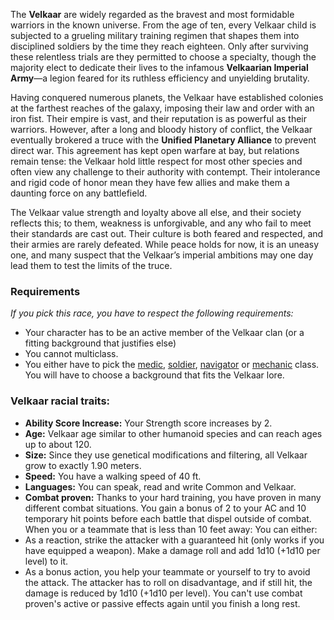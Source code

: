 The **Velkaar** are widely regarded as the bravest and most formidable warriors in the known universe. From the age of ten, every Velkaar child is subjected to a grueling military training regimen that shapes them into disciplined soldiers by the time they reach eighteen. Only after surviving these relentless trials are they permitted to choose a specialty, though the majority elect to dedicate their lives to the infamous **Velkaarian Imperial Army**—a legion feared for its ruthless efficiency and unyielding brutality.

Having conquered numerous planets, the Velkaar have established colonies at the farthest reaches of the galaxy, imposing their law and order with an iron fist. Their empire is vast, and their reputation is as powerful as their warriors. However, after a long and bloody history of conflict, the Velkaar eventually brokered a truce with the **Unified Planetary Alliance** to prevent direct war. This agreement has kept open warfare at bay, but relations remain tense: the Velkaar hold little respect for most other species and often view any challenge to their authority with contempt. Their intolerance and rigid code of honor mean they have few allies and make them a daunting force on any battlefield.

The Velkaar value strength and loyalty above all else, and their society reflects this; to them, weakness is unforgivable, and any who fail to meet their standards are cast out. Their culture is both feared and respected, and their armies are rarely defeated. While peace holds for now, it is an uneasy one, and many suspect that the Velkaar’s imperial ambitions may one day lead them to test the limits of the truce.

### Requirements
*If you pick this race, you have to respect the following requirements:*
- Your character has to be an active member of the Velkaar clan (or a fitting background that justifies else)
- You cannot multiclass.
- You either have to pick the [medic](Medic), [soldier](Soldier), [navigator](Navigator) or [mechanic](mechanic) class. You will have to choose a background that fits the Velkaar lore.
### Velkaar racial traits:
- **Ability Score Increase:** Your Strength score increases by 2.
- **Age:** Velkaar age similar to other humanoid species and can reach ages up to about 120. 
- **Size:** Since they use genetical modifications and filtering, all Velkaar grow to exactly 1.90 meters.
- **Speed:** You have a walking speed of 40 ft.
- **Languages:** You can speak, read and write Common and Velkaar.
- **Combat proven:** Thanks to your hard training, you have proven in many different combat situations. You gain a bonus of 2 to your AC and 10 temporary hit points before each battle that dispel outside of combat. When you or a teammate that is less than 10 feet away: You can either:
- As a reaction, strike the attacker with a guaranteed hit (only works if you have equipped a weapon). Make a damage roll and add 1d10 (+1d10 per level) to it.
- As a bonus action, you help your teammate or yourself to try to avoid the attack. The attacker has to roll on disadvantage, and if still hit, the damage is reduced by 1d10 (+1d10 per level).
You can't use combat proven's active or passive effects again until you finish a long rest.